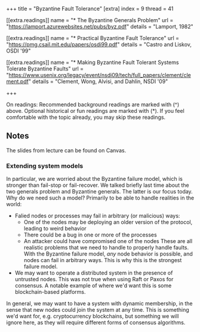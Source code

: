 +++
title = "Byzantine Fault Tolerance"
[extra]
index = 9
thread = 41

[[extra.readings]]
name = "* The Byzantine Generals Problem"
url = "https://lamport.azurewebsites.net/pubs/byz.pdf"
details = "Lamport, 1982"

[[extra.readings]]
name = "* Practical Byzantine Fault Tolerance"
url = "https://pmg.csail.mit.edu/papers/osdi99.pdf"
details = "Castro and Liskov, OSDI '99"

[[extra.readings]]
name = "* Making Byzantine Fault Tolerant Systems Tolerate Byzantine Faults"
url = "https://www.usenix.org/legacy/event/nsdi09/tech/full_papers/clement/clement.pdf"
details = "Clement, Wong, Alvisi, and Dahlin, NSDI '09"

+++

On readings:
Recommended background readings are marked with (^) above. Optional historical or fun readings are marked with (*). 
If you feel comfortable with the topic already, you may skip these readings. 

## Notes
The slides from lecture can be found on Canvas.

### Extending system models 
In particular, we are worried about the Byzantine failure model, which is stronger than fail-stop or fail-recover. 
We talked briefly last time about the two generals problem and Byzantine generals. The latter is our focus today. 
Why do we need such a model? Primarily to be able to handle realities in the world:
- Falied nodes or processes may fail in arbitrary (or malicious) ways:
   * One of the nodes may be deploying an older version of the protocol, leading to weird behavior
   * There could be a bug in one or more of the processes
   * An attacker could have compromised one of the nodes
These are all realistic problems that we need to handle to properly handle faults. With the Byzantine failure model, 
_any_ node behavior is possible, and nodes can fail in arbitrary ways. This is why this is the strongest failure model. 
- We may want to operate a distributed system in the presence of untrusted nodes. This was not true when using Raft or Paxos for consensus. A notable example of where we'd want this is some blockchain-based platforms. 

In general, we may want to have a system with dynamic membership, in the sense that new nodes could join the 
system at any time. This is something we'd want for, e.g. cryptocurrency blockchains, but something we will ignore here,
as they will require different forms of consensus algorithms. 















